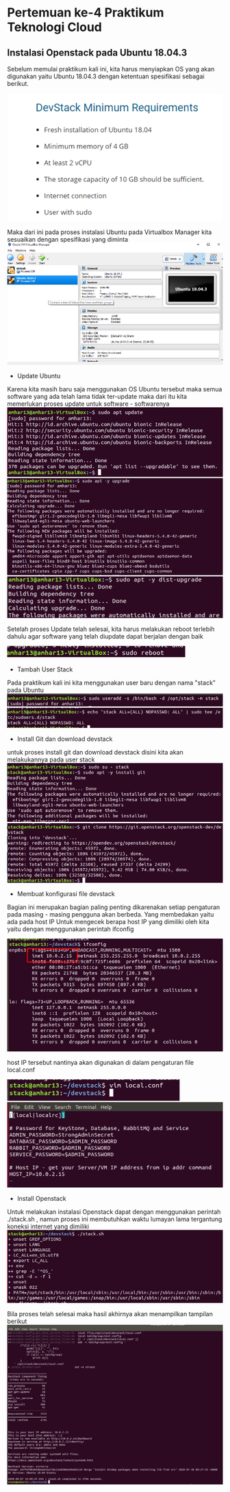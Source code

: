 # Pertemuan ke-4 Praktikum Teknologi Cloud

## Instalasi Openstack pada Ubuntu 18.04.3

Sebelum memulai praktikum kali ini, kita harus menyiapkan OS yang akan digunakan yaitu Ubuntu 18.04.3 dengan ketentuan spesifikasi sebagai berikut.

![~](https://github.com/hudaimi/tekn-cloud-computing/blob/master/minggu-04/Image/1.png)

Maka dari ini pada proses instalasi Ubuntu pada Virtualbox Manager kita sesuaikan dengan spesifikasi yang diminta
![~](https://github.com/hudaimi/tekn-cloud-computing/blob/master/minggu-04/Image/2.png)

- Update Ubuntu

Karena kita masih baru saja menggunakan OS Ubuntu tersebut maka semua software yang ada telah lama tidak ter-update maka dari itu kita memerlukan proses update untuk software - softwarenya
![~](https://github.com/hudaimi/tekn-cloud-computing/blob/master/minggu-04/Image/3.png)
![~](https://github.com/hudaimi/tekn-cloud-computing/blob/master/minggu-04/Image/4.png)
![~](https://github.com/hudaimi/tekn-cloud-computing/blob/master/minggu-04/Image/5.png)

Setelah proses Update telah selesai, kita harus melakukan reboot terlebih dahulu agar software yang telah diupdate dapat berjalan dengan baik

![~](https://github.com/hudaimi/tekn-cloud-computing/blob/master/minggu-04/Image/6.png)


- Tambah User Stack

Pada praktikum kali ini kita menggunakan user baru dengan nama "stack" pada Ubuntu
![~](https://github.com/hudaimi/tekn-cloud-computing/blob/master/minggu-04/Image/7.png)
![~](https://github.com/hudaimi/tekn-cloud-computing/blob/master/minggu-04/Image/8.png)

- Install Git dan download devstack

untuk proses install git dan download devstack disini kita akan melakukannya pada user stack
![~](https://github.com/hudaimi/tekn-cloud-computing/blob/master/minggu-04/Image/9.png)
![~](https://github.com/hudaimi/tekn-cloud-computing/blob/master/minggu-04/Image/10.png)

- Membuat konfigurasi file devstack

Bagian ini merupakan bagian paling penting dikarenakan setiap pengaturan pada masing - masing pengguna akan berbeda. Yang membedakan yaitu ada pada host IP
Untuk mengecek berapa host IP yang dimiliki oleh kita yaitu dengan menggunakan perintah ifconfig

![~](https://github.com/hudaimi/tekn-cloud-computing/blob/master/minggu-04/Image/11.png)

host IP tersebut nantinya akan digunakan di dalam pengaturan file local.conf

![~](https://github.com/hudaimi/tekn-cloud-computing/blob/master/minggu-04/Image/12.png)
![~](https://github.com/hudaimi/tekn-cloud-computing/blob/master/minggu-04/Image/13.png)

- Install Openstack

Untuk melakukan instalasi Openstack dapat dengan menggunakan perintah ./stack.sh , namun proses ini membutuhkan waktu lumayan lama tergantung koneksi internet yang dimiliki
![~](https://github.com/hudaimi/tekn-cloud-computing/blob/master/minggu-04/Image/14.png)

Bila proses telah selesai maka hasil akhirnya akan menampilkan tampilan berikut
![~](https://github.com/hudaimi/tekn-cloud-computing/blob/master/minggu-04/Image/15.png)